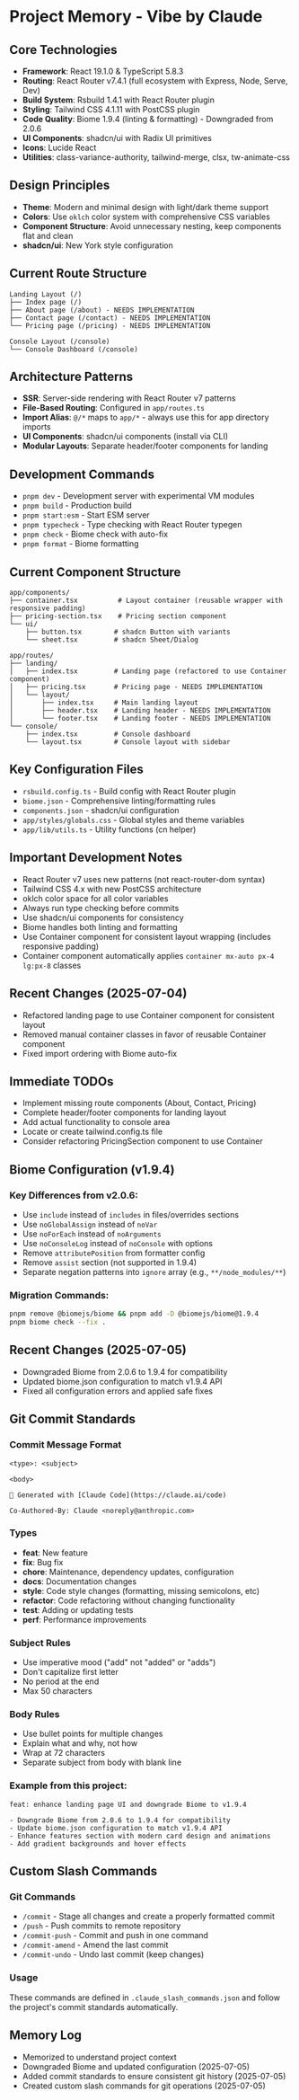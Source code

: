 # Project Memory - Vibe by Claude

## Core Technologies
- **Framework**: React 19.1.0 & TypeScript 5.8.3
- **Routing**: React Router v7.4.1 (full ecosystem with Express, Node, Serve, Dev)
- **Build System**: Rsbuild 1.4.1 with React Router plugin
- **Styling**: Tailwind CSS 4.1.11 with PostCSS plugin
- **Code Quality**: Biome 1.9.4 (linting & formatting) - Downgraded from 2.0.6
- **UI Components**: shadcn/ui with Radix UI primitives
- **Icons**: Lucide React
- **Utilities**: class-variance-authority, tailwind-merge, clsx, tw-animate-css

## Design Principles
- **Theme**: Modern and minimal design with light/dark theme support
- **Colors**: Use `oklch` color system with comprehensive CSS variables
- **Component Structure**: Avoid unnecessary nesting, keep components flat and clean
- **shadcn/ui**: New York style configuration

## Current Route Structure
```
Landing Layout (/)
├── Index page (/)
├── About page (/about) - NEEDS IMPLEMENTATION
├── Contact page (/contact) - NEEDS IMPLEMENTATION
└── Pricing page (/pricing) - NEEDS IMPLEMENTATION

Console Layout (/console)
└── Console Dashboard (/console)
```

## Architecture Patterns
- **SSR**: Server-side rendering with React Router v7 patterns
- **File-Based Routing**: Configured in `app/routes.ts`
- **Import Alias**: `@/*` maps to `app/*` - always use this for app directory imports
- **UI Components**: shadcn/ui components (install via CLI)
- **Modular Layouts**: Separate header/footer components for landing

## Development Commands
- `pnpm dev` - Development server with experimental VM modules
- `pnpm build` - Production build
- `pnpm start:esm` - Start ESM server
- `pnpm typecheck` - Type checking with React Router typegen
- `pnpm check` - Biome check with auto-fix
- `pnpm format` - Biome formatting

## Current Component Structure
```
app/components/
├── container.tsx          # Layout container (reusable wrapper with responsive padding)
├── pricing-section.tsx    # Pricing section component
└── ui/
    ├── button.tsx        # shadcn Button with variants
    └── sheet.tsx         # shadcn Sheet/Dialog

app/routes/
├── landing/
│   ├── index.tsx         # Landing page (refactored to use Container component)
│   ├── pricing.tsx       # Pricing page - NEEDS IMPLEMENTATION
│   └── layout/
│       ├── index.tsx     # Main landing layout
│       ├── header.tsx    # Landing header - NEEDS IMPLEMENTATION
│       └── footer.tsx    # Landing footer - NEEDS IMPLEMENTATION
└── console/
    ├── index.tsx         # Console dashboard
    └── layout.tsx        # Console layout with sidebar
```

## Key Configuration Files
- `rsbuild.config.ts` - Build config with React Router plugin
- `biome.json` - Comprehensive linting/formatting rules
- `components.json` - shadcn/ui configuration
- `app/styles/globals.css` - Global styles and theme variables
- `app/lib/utils.ts` - Utility functions (cn helper)

## Important Development Notes
- React Router v7 uses new patterns (not react-router-dom syntax)
- Tailwind CSS 4.x with new PostCSS architecture
- oklch color space for all color variables
- Always run type checking before commits
- Use shadcn/ui components for consistency
- Biome handles both linting and formatting
- Use Container component for consistent layout wrapping (includes responsive padding)
- Container component automatically applies `container mx-auto px-4 lg:px-8` classes

## Recent Changes (2025-07-04)
- Refactored landing page to use Container component for consistent layout
- Removed manual container classes in favor of reusable Container component
- Fixed import ordering with Biome auto-fix

## Immediate TODOs
- Implement missing route components (About, Contact, Pricing)
- Complete header/footer components for landing layout
- Add actual functionality to console area
- Locate or create tailwind.config.ts file
- Consider refactoring PricingSection component to use Container

## Biome Configuration (v1.9.4)
### Key Differences from v2.0.6:
- Use `include` instead of `includes` in files/overrides sections
- Use `noGlobalAssign` instead of `noVar`
- Use `noForEach` instead of `noArguments`
- Use `noConsoleLog` instead of `noConsole` with options
- Remove `attributePosition` from formatter config
- Remove `assist` section (not supported in 1.9.4)
- Separate negation patterns into `ignore` array (e.g., `**/node_modules/**`)

### Migration Commands:
```bash
pnpm remove @biomejs/biome && pnpm add -D @biomejs/biome@1.9.4
pnpm biome check --fix .
```

## Recent Changes (2025-07-05)
- Downgraded Biome from 2.0.6 to 1.9.4 for compatibility
- Updated biome.json configuration to match v1.9.4 API
- Fixed all configuration errors and applied safe fixes

## Git Commit Standards
### Commit Message Format
```
<type>: <subject>

<body>

🤖 Generated with [Claude Code](https://claude.ai/code)

Co-Authored-By: Claude <noreply@anthropic.com>
```

### Types
- **feat**: New feature
- **fix**: Bug fix
- **chore**: Maintenance, dependency updates, configuration
- **docs**: Documentation changes
- **style**: Code style changes (formatting, missing semicolons, etc)
- **refactor**: Code refactoring without changing functionality
- **test**: Adding or updating tests
- **perf**: Performance improvements

### Subject Rules
- Use imperative mood ("add" not "added" or "adds")
- Don't capitalize first letter
- No period at the end
- Max 50 characters

### Body Rules
- Use bullet points for multiple changes
- Explain what and why, not how
- Wrap at 72 characters
- Separate subject from body with blank line

### Example from this project:
```
feat: enhance landing page UI and downgrade Biome to v1.9.4

- Downgrade Biome from 2.0.6 to 1.9.4 for compatibility
- Update biome.json configuration to match v1.9.4 API
- Enhance features section with modern card design and animations
- Add gradient backgrounds and hover effects
```

## Custom Slash Commands
### Git Commands
- `/commit` - Stage all changes and create a properly formatted commit
- `/push` - Push commits to remote repository
- `/commit-push` - Commit and push in one command
- `/commit-amend` - Amend the last commit
- `/commit-undo` - Undo last commit (keep changes)

### Usage
These commands are defined in `.claude_slash_commands.json` and follow the project's commit standards automatically.

## Memory Log
- Memorized to understand project context
- Downgraded Biome and updated configuration (2025-07-05)
- Added commit standards to ensure consistent git history (2025-07-05)
- Created custom slash commands for git operations (2025-07-05)